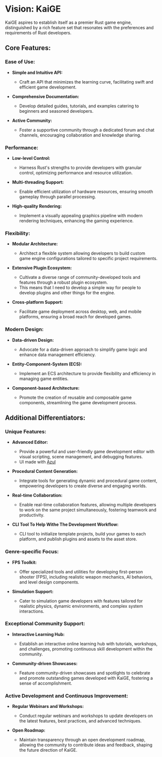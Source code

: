 # Vision: KaiGE

KaiGE aspires to establish itself as a premier Rust game engine, distinguished by a rich feature set that resonates with the preferences and requirements of Rust developers.

## Core Features:

### Ease of Use:

- **Simple and Intuitive API:**
  - Craft an API that minimizes the learning curve, facilitating swift and efficient game development.
  
- **Comprehensive Documentation:**
  - Develop detailed guides, tutorials, and examples catering to beginners and seasoned developers.
  
- **Active Community:**
  - Foster a supportive community through a dedicated forum and chat channels, encouraging collaboration and knowledge sharing.

### Performance:

- **Low-level Control:**
  - Harness Rust's strengths to provide developers with granular control, optimizing performance and resource utilization.
  
- **Multi-threading Support:**
  - Enable efficient utilization of hardware resources, ensuring smooth gameplay through parallel processing.
  
- **High-quality Rendering:**
  - Implement a visually appealing graphics pipeline with modern rendering techniques, enhancing the gaming experience.

### Flexibility:

- **Modular Architecture:**
  - Architect a flexible system allowing developers to build custom game engine configurations tailored to specific project requirements.
  
- **Extensive Plugin Ecosystem:**
  - Cultivate a diverse range of community-developed tools and features through a robust plugin ecosystem.
  - This means that I need to develop a simple way for people to develop plugins and other things for the engine.
  
- **Cross-platform Support:**
  - Facilitate game deployment across desktop, web, and mobile platforms, ensuring a broad reach for developed games.

### Modern Design:

- **Data-driven Design:**
  - Advocate for a data-driven approach to simplify game logic and enhance data management efficiency.
  
- **Entity-Component-System (ECS):**
  - Implement an ECS architecture to provide flexibility and efficiency in managing game entities.
  
- **Component-based Architecture:**
  - Promote the creation of reusable and composable game components, streamlining the game development process.

## Additional Differentiators:

### Unique Features:

- **Advanced Editor:**
  - Provide a powerful and user-friendly game development editor with visual scripting, scene management, and debugging features.
  - UI made with [Azul](https://github.com/fschutt/azul)

- **Procedural Content Generation:**
  - Integrate tools for generating dynamic and procedural game content, empowering developers to create diverse and engaging worlds.
  
- **Real-time Collaboration:**
  - Enable real-time collaboration features, allowing multiple developers to work on the same project simultaneously, fostering teamwork and productivity.

 - **CLI Tool To Help Withe The Development Workflow:**
   - CLI tool to initialize template projects, build your games to each platform, and publish plugins and assets to the asset store.
  
### Genre-specific Focus:

- **FPS Toolkit:**
  - Offer specialized tools and utilities for developing first-person shooter (FPS), including realistic weapon mechanics, AI behaviors, and level design components.
  
- **Simulation Support:**
  - Cater to simulation game developers with features tailored for realistic physics, dynamic environments, and complex system interactions.

### Exceptional Community Support:

- **Interactive Learning Hub:**
  - Establish an interactive online learning hub with tutorials, workshops, and challenges, promoting continuous skill development within the community.
  
- **Community-driven Showcases:**
  - Feature community-driven showcases and spotlights to celebrate and promote outstanding games developed with KaiGE, fostering a sense of accomplishment.

### Active Development and Continuous Improvement:

- **Regular Webinars and Workshops:**
  - Conduct regular webinars and workshops to update developers on the latest features, best practices, and advanced techniques.
  
- **Open Roadmap:**
  - Maintain transparency through an open development roadmap, allowing the community to contribute ideas and feedback, shaping the future direction of KaiGE.
